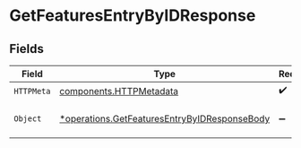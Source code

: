 # GetFeaturesEntryByIDResponse


## Fields

| Field                                                                                                       | Type                                                                                                        | Required                                                                                                    | Description                                                                                                 |
| ----------------------------------------------------------------------------------------------------------- | ----------------------------------------------------------------------------------------------------------- | ----------------------------------------------------------------------------------------------------------- | ----------------------------------------------------------------------------------------------------------- |
| `HTTPMeta`                                                                                                  | [components.HTTPMetadata](../../models/components/httpmetadata.md)                                          | :heavy_check_mark:                                                                                          | N/A                                                                                                         |
| `Object`                                                                                                    | [*operations.GetFeaturesEntryByIDResponseBody](../../models/operations/getfeaturesentrybyidresponsebody.md) | :heavy_minus_sign:                                                                                          | a list of FeaturesEntry objects                                                                             |